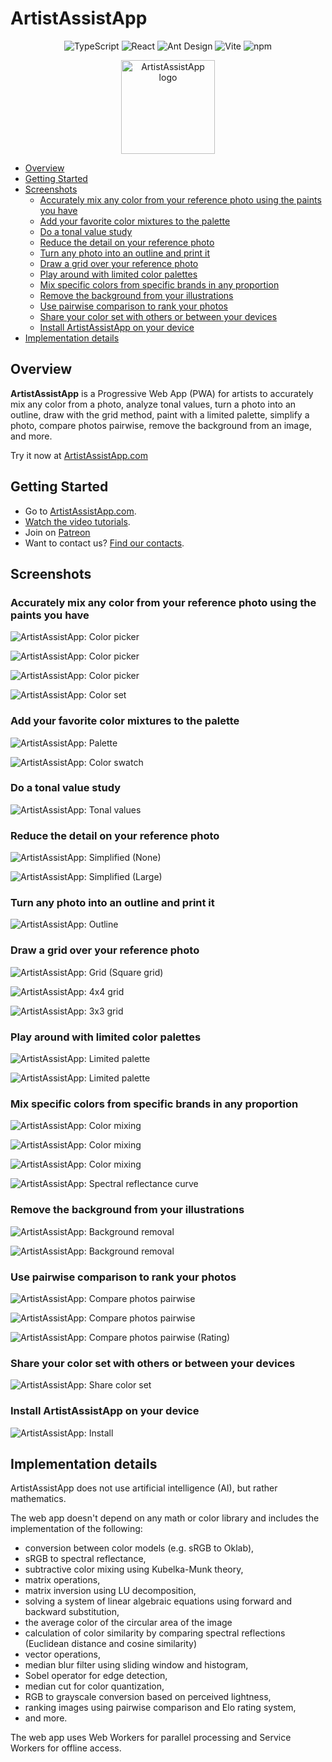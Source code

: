 # <a id="0"></a>ArtistAssistApp

<p align="center">
  <img src="https://img.shields.io/badge/TypeScript-007ACC?style=for-the-badge&logo=typescript&logoColor=white" alt="TypeScript" />
  <img src="https://img.shields.io/badge/React-087ea4?style=for-the-badge&logo=react&logoColor=white" alt="React" />
  <img src="https://img.shields.io/badge/Ant_Design-1677FF?style=for-the-badge&logo=antdesign&logoColor=white" alt="Ant Design" />
  <img src="https://img.shields.io/badge/Vite-646CFF?style=for-the-badge&logo=vite&logoColor=white" alt="Vite" />
  <img src="https://img.shields.io/badge/npm-F2F4F9?style=for-the-badge&logo=npm&logoColor=CC3534" alt="npm" />
</p>

<p align="center">
  <img src="https://github.com/eugene-khyst/artistassistapp/assets/1311126/de2c1ee3-fba2-4d94-b25a-dea7180fdb2a" width="150" alt="ArtistAssistApp logo" />
</p>

- [Overview](#1)
- [Getting Started](#2)
- [Screenshots](#3)
  - [Accurately mix any color from your reference photo using the paints you have](#3-1)
  - [Add your favorite color mixtures to the palette](#3-2)
  - [Do a tonal value study](#3-3)
  - [Reduce the detail on your reference photo](#3-4)
  - [Turn any photo into an outline and print it](#3-5)
  - [Draw a grid over your reference photo](#3-6)
  - [Play around with limited color palettes](#3-7)
  - [Mix specific colors from specific brands in any proportion](#3-8)
  - [Remove the background from your illustrations](#3-9)
  - [Use pairwise comparison to rank your photos](#3-10)
  - [Share your color set with others or between your devices](#3-11)
  - [Install ArtistAssistApp on your device](#3-12)
- [Implementation details](#4)

<!-- Table of contents is made with https://github.com/eugene-khyst/md-toc-cli -->

## <a id="1"></a>Overview

**ArtistAssistApp** is a Progressive Web App (PWA) for artists to accurately mix any color from a
photo, analyze tonal values, turn a photo into an outline, draw with the grid method, paint with a
limited palette, simplify a photo, compare photos pairwise, remove the background from an image, and
more.

Try it now at [ArtistAssistApp.com](https://artistassistapp.com)

## <a id="2"></a>Getting Started

- Go to [ArtistAssistApp.com](https://artistassistapp.com/).
- [Watch the video tutorials](https://artistassistapp.com/tutorials/).
- Join on [Patreon](https://www.patreon.com/ArtistAssistApp)
- Want to contact us? [Find our contacts](https://artistassistapp.com/contact/).

## <a id="3"></a>Screenshots

### <a id="3-1"></a>Accurately mix any color from your reference photo using the paints you have

![ArtistAssistApp: Color picker](https://github.com/user-attachments/assets/fb786022-5bed-4b82-9d36-2fd1b5ca0255)

![ArtistAssistApp: Color picker](https://github.com/user-attachments/assets/266f8196-0bf9-4c79-af68-8ab48f979c50)

![ArtistAssistApp: Color picker](https://github.com/user-attachments/assets/826df61a-3ebb-459d-93c2-214d5c343dfe)

![ArtistAssistApp: Color set](https://github.com/user-attachments/assets/4ed33616-138c-4f32-b3f5-0b4080574d8c)

### <a id="3-2"></a>Add your favorite color mixtures to the palette

![ArtistAssistApp: Palette](https://github.com/user-attachments/assets/29ddc696-b077-4446-969f-d08ed88f037a)

![ArtistAssistApp: Color swatch](https://github.com/user-attachments/assets/384e4929-5001-4b47-baac-46ae827fefdc)

### <a id="3-3"></a>Do a tonal value study

![ArtistAssistApp: Tonal values](https://github.com/user-attachments/assets/78eedac1-a7f0-4104-a642-170a1c0e83c6)

### <a id="3-4"></a>Reduce the detail on your reference photo

![ArtistAssistApp: Simplified (None)](https://github.com/user-attachments/assets/4440bfa6-3b2f-451e-931e-f9f4306f9a18)

![ArtistAssistApp: Simplified (Large)](https://github.com/user-attachments/assets/47e91712-f305-43a2-b120-cc2132e3884a)

### <a id="3-5"></a>Turn any photo into an outline and print it

![ArtistAssistApp: Outline](https://github.com/user-attachments/assets/8c66b6a1-b801-45f3-9f4c-0d32ddabe018)

### <a id="3-6"></a>Draw a grid over your reference photo

![ArtistAssistApp: Grid (Square grid)](https://github.com/user-attachments/assets/68e7a139-e5ab-4ba2-9a35-6ba06ff1d1b3)

![ArtistAssistApp: 4x4 grid](https://github.com/user-attachments/assets/7e565f7c-74e4-4f14-82b3-84a40caa2583)

![ArtistAssistApp: 3x3 grid](https://github.com/user-attachments/assets/ccc285d5-348d-49d7-92a6-52c3ebe44419)

### <a id="3-7"></a>Play around with limited color palettes

![ArtistAssistApp: Limited palette](https://github.com/user-attachments/assets/abf3273f-6f79-495f-8eb6-8935d884373e)

![ArtistAssistApp: Limited palette](https://github.com/user-attachments/assets/2e911e06-b8cd-4e60-8a14-90fa1ace089d)

### <a id="3-8"></a>Mix specific colors from specific brands in any proportion

![ArtistAssistApp: Color mixing](https://github.com/user-attachments/assets/690d8f3c-5a57-4998-a1ca-243e2089ba0f)

![ArtistAssistApp: Color mixing](https://github.com/user-attachments/assets/698f0e64-744d-468f-8de5-6230cdd56403)

![ArtistAssistApp: Color mixing](https://github.com/user-attachments/assets/3ffc3d79-2c86-4a84-95a2-9ba09c6d7f89)

![ArtistAssistApp: Spectral reflectance curve](https://github.com/user-attachments/assets/af80e04f-41f1-4a4f-aa61-ef074c6ce5f5)

### <a id="3-9"></a>Remove the background from your illustrations

![ArtistAssistApp: Background removal](https://github.com/user-attachments/assets/aa25b576-4d6e-4ccb-aeaf-be17cf4ebe6a)

![ArtistAssistApp: Background removal](https://github.com/user-attachments/assets/0791514c-9958-4e2f-946b-350040b685fe)

### <a id="3-10"></a>Use pairwise comparison to rank your photos

![ArtistAssistApp: Compare photos pairwise](https://github.com/user-attachments/assets/ed4474b5-aaaa-44fa-b4cc-5249eea94596)

![ArtistAssistApp: Compare photos pairwise](https://github.com/user-attachments/assets/3aba15b0-e89c-4860-95c6-487bf3952dcc)

![ArtistAssistApp: Compare photos pairwise (Rating)](https://github.com/user-attachments/assets/6c908726-919e-465f-850c-5982fce8eaa3)

### <a id="3-11"></a>Share your color set with others or between your devices

![ArtistAssistApp: Share color set](https://github.com/user-attachments/assets/dbdf3e07-88ec-45b6-ba25-6203039818c0)

### <a id="3-12"></a>Install ArtistAssistApp on your device

![ArtistAssistApp: Install](https://github.com/user-attachments/assets/e66cc797-6904-45e1-bd04-7be508229246)

## <a id="4"></a>Implementation details

ArtistAssistApp does not use artificial intelligence (AI), but rather mathematics.

The web app doesn't depend on any math or color library and includes the implementation of the
following:

- conversion between color models (e.g. sRGB to Oklab),
- sRGB to spectral reflectance,
- subtractive color mixing using Kubelka-Munk theory,
- matrix operations,
- matrix inversion using LU decomposition,
- solving a system of linear algebraic equations using forward and backward substitution,
- the average color of the circular area of the image
- calculation of color similarity by comparing spectral reflections (Euclidean distance and cosine
  similarity)
- vector operations,
- median blur filter using sliding window and histogram,
- Sobel operator for edge detection,
- median cut for color quantization,
- RGB to grayscale conversion based on perceived lightness,
- ranking images using pairwise comparison and Elo rating system,
- and more.

The web app uses Web Workers for parallel processing and Service Workers for offline access.
